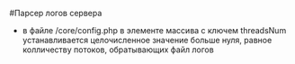 #Парсер логов сервера

- в файле /core/config.php в элементе массива с ключем threadsNum устанавливается целочисленное значение больше нуля, равное колличеству потоков, обратывающих файл логов